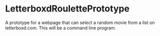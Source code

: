 # LetterboxdRoulettePrototype
A prototype for a webpage that can select a random movie from a list on letterboxd.com.  This will be a command line program.
